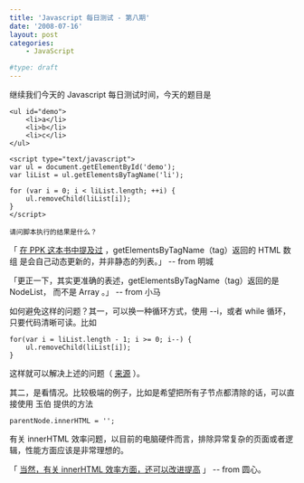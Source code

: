 ```yaml
---
title: 'Javascript 每日测试 - 第八期'
date: '2008-07-16'
layout: post
categories:
    - JavaScript

#type: draft
---
```


继续我们今天的 Javascript 每日测试时间，今天的题目是

```
<ul id="demo">
    <li>a</li>
    <li>b</li>
    <li>c</li>
</ul>

<script type="text/javascript">
var ul = document.getElementById('demo');
var liList = ul.getElementsByTagName('li');

for (var i = 0; i < liList.length; ++i) {
    ul.removeChild(liList[i]);
}
</script>

请问脚本执行的结果是什么？
```

「 [在 PPK 这本书中提及过](http://www.quirksmode.org/dom/getElementsByTagNames.html) ，getElementsByTagName（tag）返回的 HTML 数组 是会自己动态更新的，并非静态的列表。」 -- from 明城

「更正一下，其实更准确的表述，getElementsByTagName（tag）返回的是 NodeList， 而不是 Array 。」 -- from 小马

如何避免这样的问题？其一，可以换一种循环方式，使用 --i，或者 while 循环，只要代码清晰可读。比如

```
for(var i = liList.length - 1; i >= 0; i--) {
    ul.removeChild(liList[i]);
}
```

这样就可以解决上述的问题（ [来源]({{site.urls}}/posts/1314/) ）。

其二，是看情况。比较极端的例子，比如是希望把所有子节点都清除的话，可以直接使用 玉伯 提供的方法

    parentNode.innerHTML = '';

有关 innerHTML 效率问题，以目前的电脑硬件而言，排除异常复杂的页面或者逻辑，性能方面应该是非常理想的。

「 [当然，有关 innerHTML 效率方面，还可以改进提高](http://www.planabc.net/2008/03/04/innerhtml_and_dom_methods/) 」 -- from 圆心。
